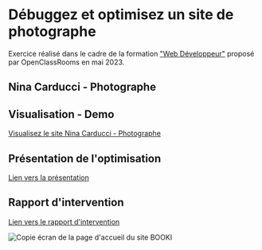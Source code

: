 # Débuggez et optimisez un site de photographe
Exercice réalisé dans le cadre de la formation ["Web Développeur"](https://openclassrooms.com/fr/paths/717-developpeur-web#path-tabs) proposé par OpenClassRooms en mai 2023.

## Nina Carducci - Photographe

## Visualisation - Demo

[Visualisez le site Nina Carducci - Photographe](https://devloben.github.io/OCR_code_optimise_052023/)

## Présentation de l'optimisation

[Lien vers la présentation](https://docs.google.com/presentation/d/1XiECgoSrjnZS6wGqO9MnWNOVPM2nXh_HNQcyvacsmng/edit?usp=sharing)

## Rapport d'intervention

[Lien vers le rapport d'intervention](https://drive.google.com/file/d/15Q_ZXmB--g6i4Ygseph8fQv4kfMJdEaF/view?usp=sharing)


![Copie écran de la page d'accueil du site BOOKI](https://github.com/devloben/OCR_code_optimise_052023/blob/main/assets/images/copie_ecran_nina_carducci_photographe.png)
